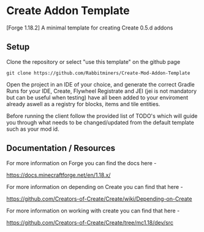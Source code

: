 # Create Addon Template
[Forge 1.18.2] A minimal template for creating Create 0.5.d addons

## Setup

Clone the repository or select "use this template" on the github page
```
git clone https://github.com/Rabbitminers/Create-Mod-Addon-Template
```
Open the project in an IDE of your choice, and generate the correct Gradle Runs for your IDE, Create, Flywheel
Registrate and JEI (jei is not mandatory but can be useful when testing) have all been added to your enviroment already
aswell as a registry for blocks, items and tile entities.

Before running the client follow the provided list of TODO's which will guide you through what needs to be changed/updated
from the default template such as your mod id.

## Documentation / Resources

For more information on Forge you can find the docs here -

https://docs.minecraftforge.net/en/1.18.x/

For more information on depending on Create you can find that here -

https://github.com/Creators-of-Create/Create/wiki/Depending-on-Create

For more information on working with create you can find that here -

https://github.com/Creators-of-Create/Create/tree/mc1.18/dev/src
